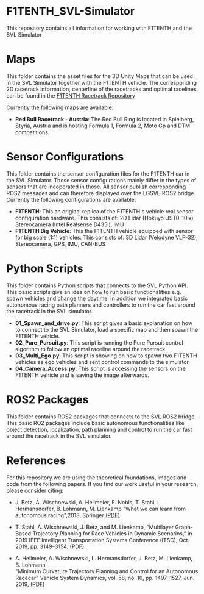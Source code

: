 # F1TENTH_SVL-Simulator
This repository contains all information for working with F1TENTH and the SVL Simulator


# Maps
This folder contains the asset files for the 3D Unity Maps that can be used in the SVL Simulator together with the F1TENTH vehicle. The corresponding 2D racetrack information, centerline of the racetracks and optimal racelines can be found in the [F1TENTH Racetrack Repository](https://github.com/f1tenth/f1tenth_racetracks/)

Currently the following maps are available:
* **Red Bull Racetrack - Austria**: The Red Bull Ring is located in Spielberg, Styria, Austria and is hosting Formula 1, Formula 2, Moto Gp and DTM competitions.


# Sensor Configurations
This folder contains the sensor configuration files for the F1TENTH car in the SVL Simulator.
Those sensor configurations mainly differ in the types of sensors that are incoperated in those.
All sensor publish corresponding ROS2 messages and can therefore displayed over the LGSVL-ROS2 bridge.
Currently the following configurations are available:
* **F1TENTH**: This an original replica of the F1TENTH's vehicle real sensor configuration hardware. This consists of: 2D Lidar (Hokuyo UST0-10lx), Stereocamera (Intel Realsense D435i), IMU
* **F1TENTH Big Vehicle**: This the F1TENTH vehicle equipped with sensor for big scale (1:1) vehicles.  This consists of: 3D Lidar (Velodyne VLP-32), Stereocamera, GPS, IMU, CAN-BUS

# Python Scripts
This folder contains Python scripts that connects to the SVL Python API. This basic scripts give an idea on how to run basic functionalities e.g. spawn vehicles and change the daytime. In addition we integrated basic autonomous racing path planners and controllers to run the car fast around the racetrack in the SVL simulator.
* **01_Spawn_and_drive.py**: This script gives a basic explanation on how to connect to the SVL Simulator, load a specific map and then spawn the F1TENTH vehicle.
* **02_Pure_Pursuit.py**: This script is running the Pure Pursuit control algorithm to follow an optimal raceline around the racetrack.
* **03_Multi_Ego.py**: This script is showing on how to spawn two F1TENTH vehicles as ego vehicles and sent control commands to the simulator
* **04_Camera_Access.py**: This script is accessing the sensors on the F1TENTH vehicle and is saving the image afterwards.

# ROS2 Packages
This folder contains ROS2 packages that connects to the SVL ROS2 bridge. This basic RO2 packages include basic autonomous functionalities like object detection, localization, path planning and control to run the car fast around the racetrack in the SVL simulator.


# References
For this repository we are using the theoretical foundations, images and code from the following papers. If you find our work useful in your research, please consider citing:

* J. Betz, A. Wischnewski, A. Heilmeier, F. Nobis, T. Stahl, L. Hermansdorfer, B. Lohmann, M. Lienkamp "What we can learn from autonomous racing",2018, Springer [(PDF)](https://www.researchgate.net/publication/327892743_What_can_we_learn_from_autonomous_level-5_motorsport_chassistech_plus)

* T. Stahl, A. Wischnewski, J. Betz, and M. Lienkamp,
“Multilayer Graph-Based Trajectory Planning for Race Vehicles in Dynamic Scenarios,”
in 2019 IEEE Intelligent Transportation Systems Conference (ITSC), Oct. 2019, pp. 3149–3154. [(PDF)](https://arxiv.org/pdf/2005.08664>`)

* A. Heilmeier, A. Wischnewski, L. Hermansdorfer, J. Betz, M. Lienkamp, B. Lohmann\
"Minimum Curvature Trajectory Planning and Control for an Autonomous Racecar" Vehicle System Dynamics, vol. 58, no. 10, pp. 1497–1527, Jun. 2019,
[(PDF)](https://www.tandfonline.com/doi/abs/10.1080/00423114.2019.1631455?journalCode=nvsd20)
